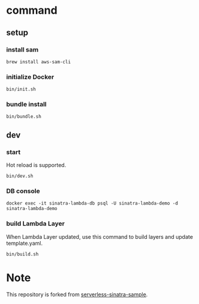 # command
## setup
### install sam

```
brew install aws-sam-cli
```

### initialize Docker

```
bin/init.sh
```

### bundle install

```
bin/bundle.sh
```

## dev
### start

Hot reload is supported.

```
bin/dev.sh
```

### DB console

```
docker exec -it sinatra-lambda-db psql -U sinatra-lambda-demo -d sinatra-lambda-demo
```

### build Lambda Layer

When Lambda Layer updated, use this command to build layers and update template.yaml. 

```
bin/build.sh
```

# Note

This repository is forked from [serverless-sinatra-sample](https://github.com/aws-samples/serverless-sinatra-sample).